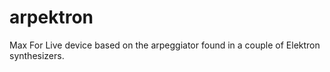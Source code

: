 # arpektron
Max For Live device based on the arpeggiator found in a couple of Elektron synthesizers.
